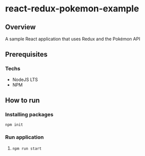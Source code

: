 # react-redux-pokemon-example

## Overview

A sample React application that uses Redux and the Pokémon API

## Prerequisites

### Techs

* NodeJS LTS
* NPM

## How to run

### Installing packages

`npm init`

### Run application

1. `npm run start`
